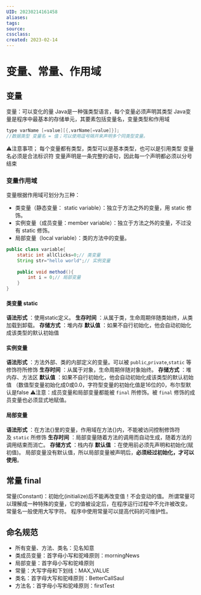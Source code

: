 ```yaml
---
UID: 20230214161458 
aliases: 
tags: 
source: 
cssclass: 
created: 2023-02-14
---
```


# 变量、常量、作用域

## 变量
变量：可以变化的量
Java是一种强类型语言，每个变量必须声明其类型
Java变量是程序中最基本的存储单元，其要素包括变量名，变量类型和作用域
```Java
type varName [=value][{,varName[=value]}];
//数据类型 变量名 = 值；可以使用逗号隔开来声明多个同类型变量。
```
⚠️注意事项；
每个变量都有类型，类型可以是基本类型，也可以是引用类型
变量名必须是合法标识符
变量声明是一条完整的语句，因此每一个声明都必须以分号结束

### 变量作用域
变量根据作用域可划分为三种： 
* 类变量（静态变量： static variable）：独立于方法之外的变量，用 static 修饰。 
* 实例变量（成员变量：member variable）：独立于方法之外的变量，不过没有 static 修饰。 
* 局部变量（local variable）：类的方法中的变量。
```Java
public class variable{
	static int allClicks=0;// 类变量
	String str="hello world";// 实例变量
	
	public void method(){
		int i = 0;// 局部变量
	}
}
```
#### 类变量 static
**语法形式** ：使用static定义。
**生存时间** ：从属于类，生命周期伴随类始终，从类加载到卸载。
**存储方式** ：堆内存
**默认值** ：如果不自行初始化，他会自动初始化成该类型的默认初始值
#### 实例变量
**语法形式** ：方法外部、类的内部定义的变量。可以被 `public`,`private`,`static` 等修饰符所修饰
**生存时间** ：从属于对象，生命周期伴随对象始终。
**存储方式** ：堆内存、方法区
**默认值** ：如果不自行初始化，他会自动初始化成该类型的默认初始值 （数值型变量初始化成0或0.0，字符型变量的初始化值是16位的0，布尔型默认是false
⚠️注意：成员变量和局部变量都能被 `final` 所修饰。被 `final` 修饰的成员变量也必须显式地赋值。
#### 局部变量
**语法形式** ：在方法{}里的变量，作用域在方法{}内，不能被访问控制修饰符及 `static` 所修饰
**生存时间** ：局部变量随着方法的调用而自动生成，随着方法的调用结束而消亡。
**存储方式** ：栈内存
**默认值** ：在使用前必须先声明和初始化(赋初值)。
局部变量没有默认值，所以局部变量被声明后，**必须经过初始化，才可以使用**。
## 常量 final
常量(Constant)：初始化(initialize)后不能再改变值！不会变动的值。
所谓常量可以理解成一种特殊的变量，它的值被设定后，在程序运行过程中不允许被改变。
常量名一般使用大写字符。
程序中使用常量可以提高代码的可维护性。
## 命名规范
* 所有变量、方法、类名：见名知意
* 类成员变量：首字母小写和驼峰原则：morningNews
* 局部变量：首字母小写和驼峰原则
* 常量：大写字母和下划线：MAX_VALUE
* 类名：首字母大写和驼峰原则：BetterCallSaul
* 方法名：首字母小写和驼峰原则：firstTest